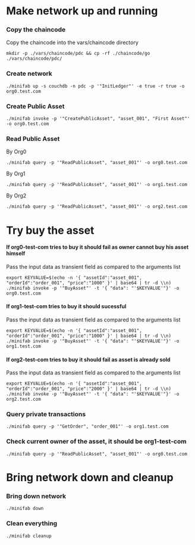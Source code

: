 #
# Make network up and running

### Copy the chaincode
Copy the chaincode into the vars/chaincode directory

```
mkdir -p ./vars/chaincode/pdc && cp -rf ./chaincode/go ./vars/chaincode/pdc/
```

### Create network
```
./minifab up -s couchdb -n pdc -p '"InitLedger"' -e true -r true -o org0.test.com
```

### Create Public Asset
```
./minifab invoke -p '"CreatePublicAsset", "asset_001", "First Asset"' -o org0.test.com
```

### Read Public Asset
By Org0
```
./minifab query -p '"ReadPublicAsset", "asset_001"' -o org0.test.com
```

By Org1
```
./minifab query -p '"ReadPublicAsset", "asset_001"' -o org1.test.com
```

By Org2
```
./minifab query -p '"ReadPublicAsset", "asset_001"' -o org2.test.com
```

#
# Try buy the asset

#### If org0-test-com tries to buy it should fail as owner cannot buy his asset himself
Pass the input data as transient field as compared to the arguments list
```
export KEYVALUE=$(echo -n '{ "assetId":"asset_001", "orderId":"order_001", "price":"1000" }' | base64 | tr -d \\n)
./minifab invoke -p '"BuyAsset"' -t '{ "data": "'$KEYVALUE'"}' -o org0.test.com
```

#### If org1-test-com tries to buy it should sucessful
Pass the input data as transient field as compared to the arguments list
```
export KEYVALUE=$(echo -n '{ "assetId":"asset_001", "orderId":"order_001", "price":"1000" }' | base64 | tr -d \\n)
./minifab invoke -p '"BuyAsset"' -t '{ "data": "'$KEYVALUE'"}' -o org1.test.com
```

#### If org2-test-com tries to buy it should fail as asset is already sold
Pass the input data as transient field as compared to the arguments list
```
export KEYVALUE=$(echo -n '{ "assetId":"asset_001", "orderId":"order_001", "price":"2000" }' | base64 | tr -d \\n)
./minifab invoke -p '"BuyAsset"' -t '{ "data": "'$KEYVALUE'"}' -o org2.test.com
```

### Query private transactions
```
./minifab query -p '"GetOrder", "order_001"' -o org1.test.com
```

### Check current owner of the asset, it should be org1-test-com
```
./minifab query -p '"ReadPublicAsset", "asset_001"' -o org0.test.com
```

#
# Bring network down and cleanup

### Bring down network
```
./minifab down
```

### Clean everything
```
./minifab cleanup
```
